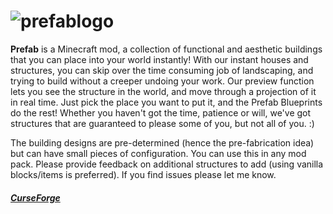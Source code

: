 # ![prefablogo](https://user-images.githubusercontent.com/27054231/120544189-abf34380-c3dc-11eb-91b8-536d1ef47d7c.png)

**Prefab** is a Minecraft mod, a collection of functional and aesthetic buildings that you can place into your world instantly! With our instant houses and structures, you can skip over the time consuming job of landscaping, and trying to build without a creeper undoing your work. Our preview function lets you see the structure in the world, and move through a projection of it in real time.  Just pick the place you want to put it, and the Prefab Blueprints do the rest!  Whether you haven't got the time, patience or will, we've got structures that are guaranteed to please some of you, but not all of you. :)

The building designs are pre-determined (hence the pre-fabrication idea) but can have small pieces of configuration.
You can use this in any mod pack. Please provide feedback on additional structures to add (using vanilla blocks/items is preferred). If you find issues please let me know.

##### [CurseForge](https://www.curseforge.com/minecraft/mc-mods/prefab)
